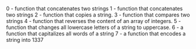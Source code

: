 0 - function that concatenates two strings
1 - function that concatenates two strings
2 - function that copies a string.
3 - function that compares two strings
4 - function that reverses the content of an array of integers.
5 - function that changes all lowercase letters of a string to uppercase.
6 - a function that capitalizes all words of a string
7 - a function that encodes a string into 1337
